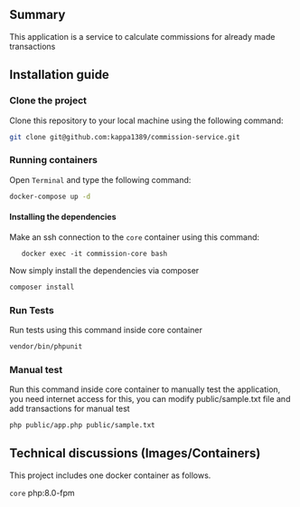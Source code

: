 ## Summary
This application is a service to calculate commissions for already made transactions

## Installation guide

### Clone the project
Clone this repository to your local machine using the following command:
```bash
git clone git@github.com:kappa1389/commission-service.git
```

### Running containers
Open `Terminal` and type the following command:
```bash
docker-compose up -d
```

#### Installing the dependencies
Make an ssh connection to the `core` container using this command:  

```
   docker exec -it commission-core bash
```  

Now simply install the dependencies via composer
```bash
composer install
```

### Run Tests
Run tests using this command inside core container
```bash
vendor/bin/phpunit
```

### Manual test
Run this command inside core container to manually test the application, you need internet access for this,
you can modify public/sample.txt file and add transactions for manual test
```bash
php public/app.php public/sample.txt
```

## Technical discussions (Images/Containers)
This project includes one docker container as follows.

`core`
php:8.0-fpm
